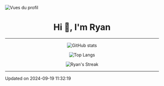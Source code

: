 ![Vues du profil](https://komarev.com/ghpvc/?username=warckoooooo&label=Profile%20views&color=0e75b6&style=flat)

<h1 align="center">Hi 👋, I'm Ryan</h1>

---

<p align="center">
  <img src="https://github-readme-stats.vercel.app/api?username=warckoooooo&hide=stars,contribs&&rank_icon=github" alt="GitHub stats">
</p>

<p align="center">
  <img src="https://github-readme-stats.vercel.app/api/top-langs/?username=warckoooooo&layout=compact" alt="Top Langs">
</p>

<p align="center">
  <img src="https://github-readme-streak-stats.herokuapp.com/?user=warckoooooo" alt="Ryan's Streak">
</p>

---

Updated on 2024-09-19 11:32:19
